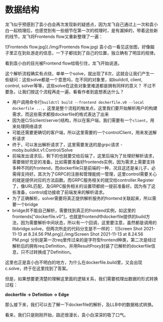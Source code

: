 # 数据结构

龙飞似乎预感到了袁小白会再次发现新的疑惑点，因为龙飞自己通过上一次和袁小白一起梳理后，也感觉到有一些细节在第一次的梳理时，是有漏掉的，带着这些新的线节，龙飞将Frontends flow又重新整理了一遍：

![Frontends flow.jpg](./img/Frontends flow.jpg)
袁小白一看见这张图，好像脑子里正在到处游走的信息，一下子都找到了自己的位置，独立确有了明显的规律。

看到袁小白的目光被Frontend flow给吸引住，龙飞开始说道。

这个解析流程确实有点绕，单单一个solve，就出现了8次，这就会让我们产生一些疑问：这些solve都是一个意思吗，在不同的对象里，如buildctl, client, control, solver等等，这些solve在这些对象里难道都是拥有同样的意义？
不过不要急，让我们按这个流程再走一遍，看看作者到底想表达什么？

* 用户调用命令行`buildctl build --frontend dockerfile.v0 --local dockerfile ...`，这里是整个流程的触发点，这里我们要开始解析用户的构建需求，而这些需求都按dockerfile的格式表达了出来
* 因为是C/S(client/server)结构，所以在客户端，我们需要有一个`client`，用来处理网络请求
* 可能还需要更确切的客户端，所以这里需要的一个controlClient，用来发送解析请求
* 终于，可以发出解析请求了，这里需要发送的是grpc请求 - moby.buildkit.v1.Control/Solve
* 前端发出请求后，剩下的也就要交给后端了，这里后端为了处理好解析请求，需要做好充足的准备。比如需要准备好frontends实例，因为需求上需要支持多种不同的frontend，而dockerfile只是前端的一种，况且这还是亲儿子，必需得支持好。其次为了GRPC的注册和管理能统一管理，这里control需要关心的就是提供对应的方法函数。而GRPC服务相关的就交给controller.Register了，像URL匹配，及GRPC服务相关的设置项都统一提前准备好。因为有了这些准备，control成功接收了前端发来的解析请求。
* 为了正确解析，solver需要将真正提供解析服务的frontend关联起来，所以需要一个bridge
* bridge并不能自己解析，需要找到真正的frontend实例，如这里的frontends["dockerfile.v0"]，也就是frontend中dockerfile提供的build方法，因为需要解析中间状态，所以有一个回调，这里要注意，虽然都是调用的llbbridge.solve，但两次所走的代码分支是不一样的：
![Screen Shot 2021-11-13 at 8.24.56 PM.png](./img/Screen Shot 2021-11-13 at 8.24.56 PM.png)
分别是第一次req里传过来的是字符型frontend种类，第二次是经过解析后的拥有req.Definition，并用ResultProxy封装了已解析的dockerfile信息，只不过转换成了Definition。

这里也正是袁小白不明白的地方，为什么在dockerfile.build里，又会出现c.solve，终于在这里找到了答案。

但是，如果想要更清楚的理解这里面的逻辑关系，我们需要梳理出数据的形式转换过程：

**dockerfile -> Definition -> Edge**

那么接下来，我们可以去了解一下dockerfile的解析，及LLB中的数据格式转换。

看来，我们只是刚刚开始，路还很漫长，袁小白深深的吸了口气。
